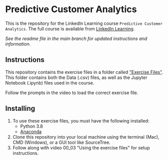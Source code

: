 # Predictive Customer Analytics
This is the repository for the LinkedIn Learning course `Predictive Customer Analytics`. The full course is available from [LinkedIn Learning][lil-course-url].

_See the readme file in the main branch for updated instructions and information._
## Instructions
This repository contains the exercise files in a folder called ["Exercise Files"](https://github.com/LinkedInLearning/predictive-consumer-analytics-3018274/tree/main/Exercise%20Files). This folder contains both the Data (.csv) files, as well as the Jupyter Notebook (.ipynb) files used in the course. 

Follow the prompts in the video to load the correct exercise file.

## Installing
1. To use these exercise files, you must have the following installed:
	- Python 3.8
	- [Anaconda](https://anaconda.com/products/individual)
2. Clone this repository into your local machine using the terminal (Mac), CMD (Windows), or a GUI tool like SourceTree.
3. Follow along with video 00_03 "Using the exercise files" for setup instructions.


[0]: # (Replace these placeholder URLs with actual course URLs)

[lil-course-url]: https://www.linkedin.com/learning/
[lil-thumbnail-url]: http://

